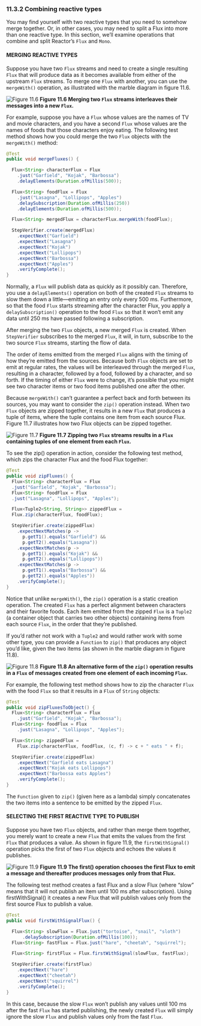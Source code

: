 ### 11.3.2 Combining reactive types

You may find yourself with two reactive types that you need to somehow merge together. Or, in other cases, you may need to split a Flux into more than one reactive type. In this section, we’ll examine operations that combine and split Reactor’s `Flux` and `Mono`.

#### MERGING REACTIVE TYPES

Suppose you have two `Flux` streams and need to create a single resulting `Flux` that will produce data as it becomes available from either of the upstream `Flux` streams. To merge one `Flux` with another, you can use the `mergeWith()` operation, as illustrated with the marble diagram in figure 11.6.

![Figure 11.6](../../assets/11.6.png)
**Figure 11.6 Merging two `Flux` streams interleaves their messages into a new `Flux`.**

For example, suppose you have a `Flux` whose values are the names of TV and movie characters, and you have a second `Flux` whose values are the names of foods that those characters enjoy eating. The following test method shows how you could merge the two `Flux` objects with the `mergeWith()` method:

```java
@Test
public void mergeFluxes() {

  Flux<String> characterFlux = Flux
    .just("Garfield", "Kojak", "Barbossa")
    .delayElements(Duration.ofMillis(500));

  Flux<String> foodFlux = Flux
    .just("Lasagna", "Lollipops", "Apples")
    .delaySubscription(Duration.ofMillis(250))
    .delayElements(Duration.ofMillis(500));

  Flux<String> mergedFlux = characterFlux.mergeWith(foodFlux);

  StepVerifier.create(mergedFlux)
    .expectNext("Garfield")
    .expectNext("Lasagna")
    .expectNext("Kojak")
    .expectNext("Lollipops")
    .expectNext("Barbossa")
    .expectNext("Apples")
    .verifyComplete();
}
```

Normally, a `Flux` will publish data as quickly as it possibly can. Therefore, you use a `delayElements()` operation on both of the created `Flux` streams to slow them down a little—emitting an entry only every 500 ms. Furthermore, so that the food `Flux` starts streaming after the character Flux, you apply a `delaySubscription()` operation to the food `Flux` so that it won’t emit any data until 250 ms have passed following a subscription.

After merging the two `Flux` objects, a new merged `Flux` is created. When `StepVerifier` subscribes to the merged `Flux`, it will, in turn, subscribe to the two source `Flux` streams, starting the flow of data.

The order of items emitted from the merged `Flux` aligns with the timing of how they’re emitted from the sources. Because both `Flux` objects are set to emit at regular rates, the values will be interleaved through the merged `Flux`, resulting in a character, followed by a food, followed by a character, and so forth. If the timing of either `Flux` were to change, it’s possible that you might see two character items or two food items published one after the other.

Because `mergeWith()` can’t guarantee a perfect back and forth between its sources, you may want to consider the `zip()` operation instead. When two `Flux` objects are zipped together, it results in a new `Flux` that produces a tuple of items, where the tuple contains one item from each source Flux. Figure 11.7 illustrates how two Flux
objects can be zipped together.

![Figure 11.7](../../assets/11.7.png)
**Figure 11.7 Zipping two `Flux` streams results in a `Flux` containing tuples of one element from each `Flux`.**

To see the zip() operation in action, consider the following test method, which zips the character Flux and the food Flux together:

```java
@Test
public void zipFluxes() {
  Flux<String> characterFlux = Flux
  .just("Garfield", "Kojak", "Barbossa");
  Flux<String> foodFlux = Flux
  .just("Lasagna", "Lollipops", "Apples");

  Flux<Tuple2<String, String>> zippedFlux =
  Flux.zip(characterFlux, foodFlux);

  StepVerifier.create(zippedFlux)
    .expectNextMatches(p ->
      p.getT1().equals("Garfield") &&
      p.getT2().equals("Lasagna"))
    .expectNextMatches(p ->
      p.getT1().equals("Kojak") &&
      p.getT2().equals("Lollipops"))
    .expectNextMatches(p ->
      p.getT1().equals("Barbossa") &&
      p.getT2().equals("Apples"))
    .verifyComplete();
}
```

Notice that unlike `mergeWith()`, the `zip()` operation is a static creation operation. The created `Flux` has a perfect alignment between characters and their favorite foods. Each item emitted from the zipped `Flux` is a `Tuple2` (a container object that carries two other objects) containing items from each source `Flux`, in the order that they’re published.

If you’d rather not work with a `Tuple2` and would rather work with some other type, you can provide a `Function` to `zip()` that produces any object you’d like, given the two items (as shown in the marble diagram in figure 11.8).

![Figure 11.8](../../assets/11.8.png)
**Figure 11.8 An alternative form of the `zip()` operation results in a `Flux` of messages created from one element of each incoming `Flux`.**

For example, the following test method shows how to zip the character `Flux` with the food `Flux` so that it results in a `Flux` of `String` objects:

```java
@Test
public void zipFluxesToObject() {
  Flux<String> characterFlux = Flux
    .just("Garfield", "Kojak", "Barbossa");
  Flux<String> foodFlux = Flux
    .just("Lasagna", "Lollipops", "Apples");

  Flux<String> zippedFlux =
    Flux.zip(characterFlux, foodFlux, (c, f) -> c + " eats " + f);

  StepVerifier.create(zippedFlux)
    .expectNext("Garfield eats Lasagna")
    .expectNext("Kojak eats Lollipops")
    .expectNext("Barbossa eats Apples")
    .verifyComplete();
}
```

The `Function` given to `zip()` (given here as a lambda) simply concatenates the two items into a sentence to be emitted by the zipped `Flux`.

#### SELECTING THE FIRST REACTIVE TYPE TO PUBLISH

Suppose you have two `Flux` objects, and rather than merge them together, you merely want to create a new `Flux` that emits the values from the first `Flux` that produces a value. As shown in figure 11.9, the `firstWithSignal()` operation picks the first of two `Flux` objects and echoes the values it publishes.

![Figure 11.9](../../assets/11.9.png)
**Figure 11.9 The first() operation chooses the first Flux to emit a message and thereafter produces messages only from that Flux.**

The following test method creates a fast Flux and a slow Flux (where “slow” means that it will not publish an item until 100 ms after subscription). Using firstWithSignal() it creates a new Flux that will publish values only from the first source Flux to publish a value.

```java
@Test
public void firstWithSignalFlux() {

  Flux<String> slowFlux = Flux.just("tortoise", "snail", "sloth")
      .delaySubscription(Duration.ofMillis(100));
  Flux<String> fastFlux = Flux.just("hare", "cheetah", "squirrel");

  Flux<String> firstFlux = Flux.firstWithSignal(slowFlux, fastFlux);

  StepVerifier.create(firstFlux)
    .expectNext("hare")
    .expectNext("cheetah")
    .expectNext("squirrel")
    .verifyComplete();
}
```

In this case, because the slow `Flux` won’t publish any values until 100 ms after the fast `Flux` has started publishing, the newly created `Flux` will simply ignore the slow `Flux` and publish values only from the fast `Flux`.
